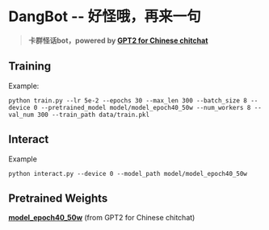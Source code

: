 # DangBot -- 好怪哦，再来一句

> **卡群怪话bot，powered by [GPT2 for Chinese chitchat](https://github.com/yangjianxin1/GPT2-chitchat)**

## Training

Example:
```
python train.py --lr 5e-2 --epochs 30 --max_len 300 --batch_size 8 --device 0 --pretrained_model model/model_epoch40_50w --num_workers 8 --val_num 300 --train_path data/train.pkl
```

## Interact

Example
```
python interact.py --device 0 --model_path model/model_epoch40_50w
```

## Pretrained Weights

[**model_epoch40_50w**](https://drive.google.com/drive/folders/1fJ6VuBp4wA1LSMpZgpe7Hgm9dbZT5bHS) (from GPT2 for Chinese chitchat)